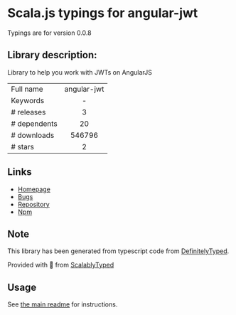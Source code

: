 
# Scala.js typings for angular-jwt

Typings are for version 0.0.8

## Library description:
Library to help you work with JWTs on AngularJS

|                    |                 |
| ------------------ | :-------------: |
| Full name          | angular-jwt |
| Keywords           | - |
| # releases         | 3 |
| # dependents       | 20 |
| # downloads        | 546796 |
| # stars            | 2 |

## Links
- [Homepage](https://github.com/auth0/angular-jwt#readme)
- [Bugs](https://github.com/auth0/angular-jwt/issues)
- [Repository](https://github.com/auth0/angular-jwt)
- [Npm](https://www.npmjs.com/package/angular-jwt)
    


## Note
This library has been generated from typescript code from [DefinitelyTyped](https://definitelytyped.org).

Provided with :purple_heart: from [ScalablyTyped](https://github.com/oyvindberg/ScalablyTyped)

## Usage
See [the main readme](../../readme.md) for instructions.


